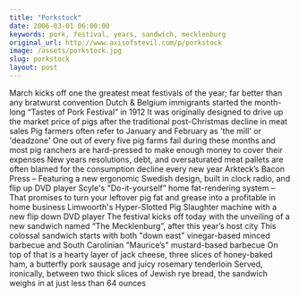 ```yaml
---
title: "Porkstock"
date: 2006-03-01 06:00:00
keywords: pork, festival, years, sandwich, mecklenburg
original_url: http://www.axisofstevil.com/p/porkstock
image: /assets/porkstock.jpg
slug: porkstock
layout: post
---
```


March kicks off one the greatest meat festivals of the year; far better than any bratwurst convention Dutch &amp; Belgium immigrants started the month-long “Tastes of Pork Festival” in 1912 It was originally designed to drive up the market price of pigs after the traditional post-Christmas decline in meat sales Pig farmers often refer to January and February as &#039;the mill&#039; or &#039;deadzone&#039; One out of every five pig farms fail during these months and most pig ranchers are hard-pressed to make enough money to cover their expenses New years resolutions, debt, and oversaturated meat pallets are often blamed for the consumption decline every new year
Arkteck’s Bacon Press – Featuring a new ergonomic Swedish design, built in clock radio, and flip up DVD player
Scyle&#039;s &quot;Do-it-yourself” home fat-rendering system – That promises to turn your leftover pig fat and grease into a profitable in home business
Limwoorth&#039;s Hyper-Slotted Pig Slaughter machine with a new flip down DVD player
The festival kicks off today with the unveiling of a new sandwich named “The Mecklenburg”, after this year’s host city This colossal sandwich starts with both &quot;down east&quot; vinegar-based minced barbecue and South Carolinian &quot;Maurice’s&quot; mustard-based barbecue On top of that is a hearty layer of jack cheese, three slices of honey-baked ham, a butterfly pork sausage and juicy rosemary tenderloin Served, ironically, between two thick slices of Jewish rye bread, the sandwich weighs in at just less than 64 ounces

